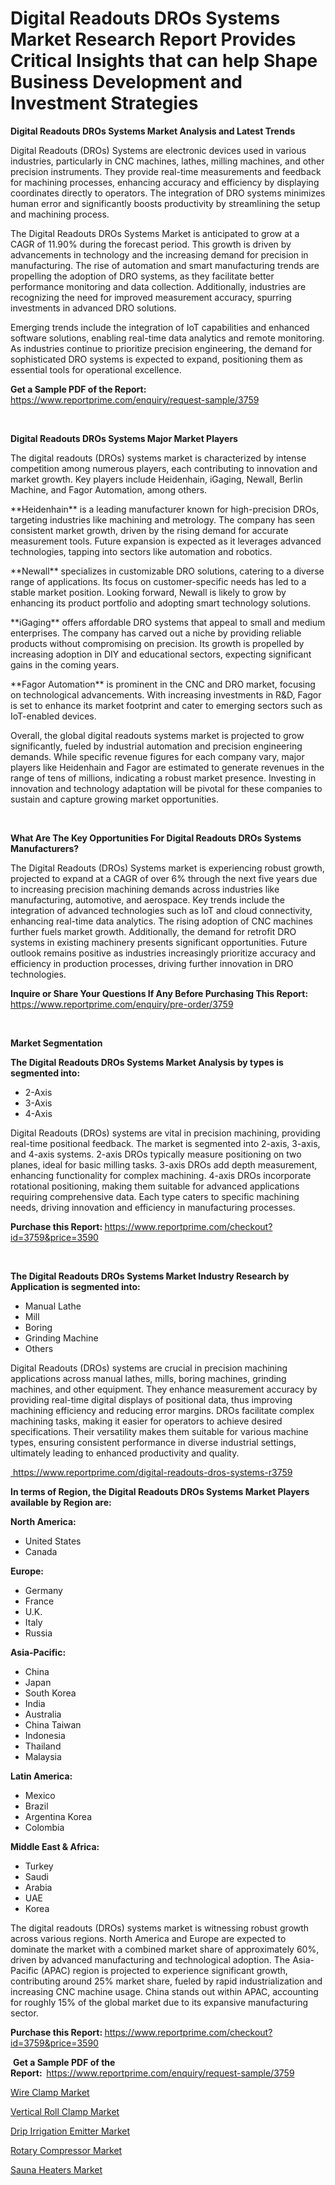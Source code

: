 <p><h1>Digital Readouts DROs Systems Market Research Report Provides Critical Insights that can help Shape Business Development and Investment Strategies</h1></p><p><strong>Digital Readouts DROs Systems Market Analysis and Latest Trends</strong></p>
<p><p>Digital Readouts (DROs) Systems are electronic devices used in various industries, particularly in CNC machines, lathes, milling machines, and other precision instruments. They provide real-time measurements and feedback for machining processes, enhancing accuracy and efficiency by displaying coordinates directly to operators. The integration of DRO systems minimizes human error and significantly boosts productivity by streamlining the setup and machining process.</p><p>The Digital Readouts DROs Systems Market is anticipated to grow at a CAGR of 11.90% during the forecast period. This growth is driven by advancements in technology and the increasing demand for precision in manufacturing. The rise of automation and smart manufacturing trends are propelling the adoption of DRO systems, as they facilitate better performance monitoring and data collection. Additionally, industries are recognizing the need for improved measurement accuracy, spurring investments in advanced DRO solutions.   </p><p>Emerging trends include the integration of IoT capabilities and enhanced software solutions, enabling real-time data analytics and remote monitoring. As industries continue to prioritize precision engineering, the demand for sophisticated DRO systems is expected to expand, positioning them as essential tools for operational excellence.</p></p>
<p><strong>Get a Sample PDF of the Report:&nbsp;</strong> <a href="https://www.reportprime.com/enquiry/request-sample/3759">https://www.reportprime.com/enquiry/request-sample/3759</a></p>
<p>&nbsp;</p>
<p><strong>Digital Readouts DROs Systems Major Market Players</strong></p>
<p><p>The digital readouts (DROs) systems market is characterized by intense competition among numerous players, each contributing to innovation and market growth. Key players include Heidenhain, iGaging, Newall, Berlin Machine, and Fagor Automation, among others.</p><p>**Heidenhain** is a leading manufacturer known for high-precision DROs, targeting industries like machining and metrology. The company has seen consistent market growth, driven by the rising demand for accurate measurement tools. Future expansion is expected as it leverages advanced technologies, tapping into sectors like automation and robotics.</p><p>**Newall** specializes in customizable DRO solutions, catering to a diverse range of applications. Its focus on customer-specific needs has led to a stable market position. Looking forward, Newall is likely to grow by enhancing its product portfolio and adopting smart technology solutions. </p><p>**iGaging** offers affordable DRO systems that appeal to small and medium enterprises. The company has carved out a niche by providing reliable products without compromising on precision. Its growth is propelled by increasing adoption in DIY and educational sectors, expecting significant gains in the coming years.</p><p>**Fagor Automation** is prominent in the CNC and DRO market, focusing on technological advancements. With increasing investments in R&D, Fagor is set to enhance its market footprint and cater to emerging sectors such as IoT-enabled devices. </p><p>Overall, the global digital readouts systems market is projected to grow significantly, fueled by industrial automation and precision engineering demands. While specific revenue figures for each company vary, major players like Heidenhain and Fagor are estimated to generate revenues in the range of tens of millions, indicating a robust market presence. Investing in innovation and technology adaptation will be pivotal for these companies to sustain and capture growing market opportunities.</p></p>
<p>&nbsp;</p>
<p><strong>What Are The Key Opportunities For Digital Readouts DROs Systems Manufacturers?</strong></p>
<p><p>The Digital Readouts (DROs) Systems market is experiencing robust growth, projected to expand at a CAGR of over 6% through the next five years due to increasing precision machining demands across industries like manufacturing, automotive, and aerospace. Key trends include the integration of advanced technologies such as IoT and cloud connectivity, enhancing real-time data analytics. The rising adoption of CNC machines further fuels market growth. Additionally, the demand for retrofit DRO systems in existing machinery presents significant opportunities. Future outlook remains positive as industries increasingly prioritize accuracy and efficiency in production processes, driving further innovation in DRO technologies.</p></p>
<p><strong>Inquire or Share Your Questions If Any Before Purchasing This Report:</strong> <a href="https://www.reportprime.com/enquiry/pre-order/3759">https://www.reportprime.com/enquiry/pre-order/3759</a></p>
<p>&nbsp;</p>
<p><strong>Market Segmentation</strong></p>
<p><strong>The Digital Readouts DROs Systems Market Analysis by types is segmented into:</strong></p>
<p><ul><li>2-Axis</li><li>3-Axis</li><li>4-Axis</li></ul></p>
<p><p>Digital Readouts (DROs) systems are vital in precision machining, providing real-time positional feedback. The market is segmented into 2-axis, 3-axis, and 4-axis systems. 2-axis DROs typically measure positioning on two planes, ideal for basic milling tasks. 3-axis DROs add depth measurement, enhancing functionality for complex machining. 4-axis DROs incorporate rotational positioning, making them suitable for advanced applications requiring comprehensive data. Each type caters to specific machining needs, driving innovation and efficiency in manufacturing processes.</p></p>
<p><strong>Purchase this Report:&nbsp;</strong><a href="https://www.reportprime.com/checkout?id=3759&price=3590">https://www.reportprime.com/checkout?id=3759&price=3590</a></p>
<p>&nbsp;</p>
<p><strong>The Digital Readouts DROs Systems Market Industry Research by Application is segmented into:</strong></p>
<p><ul><li>Manual Lathe</li><li>Mill</li><li>Boring</li><li>Grinding Machine</li><li>Others</li></ul></p>
<p><p>Digital Readouts (DROs) systems are crucial in precision machining applications across manual lathes, mills, boring machines, grinding machines, and other equipment. They enhance measurement accuracy by providing real-time digital displays of positional data, thus improving machining efficiency and reducing error margins. DROs facilitate complex machining tasks, making it easier for operators to achieve desired specifications. Their versatility makes them suitable for various machine types, ensuring consistent performance in diverse industrial settings, ultimately leading to enhanced productivity and quality.</p></p>
<p><a href="https://www.reportprime.com/digital-readouts-dros-systems-r3759">&nbsp;https://www.reportprime.com/digital-readouts-dros-systems-r3759</a></p>
<p><strong>In terms of Region, the Digital Readouts DROs Systems Market Players available by Region are:</strong></p>
<p>
    <p> <strong> North America: </strong>
        <ul>
            <li>United States</li>
            <li>Canada</li>
        </ul>
        </p> 
    <p> <strong> Europe: </strong>
        <ul>
            <li>Germany</li>
            <li>France</li>
            <li>U.K.</li>
            <li>Italy</li>
            <li>Russia</li>
        </ul>
        </p> 
    <p> <strong> Asia-Pacific: </strong>
        <ul>
            <li>China</li>
            <li>Japan</li>
            <li>South Korea</li>
            <li>India</li>
            <li>Australia</li>
            <li>China Taiwan</li>
            <li>Indonesia</li>
            <li>Thailand</li>
            <li>Malaysia</li>
        </ul>
        </p> 
    <p> <strong> Latin America: </strong>
        <ul>
            <li>Mexico</li>
            <li>Brazil</li>
            <li>Argentina Korea</li>
            <li>Colombia</li>
        </ul>
        </p> 
    <p> <strong> Middle East & Africa: </strong>
        <ul>
            <li>Turkey</li>
            <li>Saudi</li>
            <li>Arabia</li>
            <li>UAE</li>
            <li>Korea</li>
        </ul>
    </p>
    </p>
<p><p>The digital readouts (DROs) systems market is witnessing robust growth across various regions. North America and Europe are expected to dominate the market with a combined market share of approximately 60%, driven by advanced manufacturing and technological adoption. The Asia-Pacific (APAC) region is projected to experience significant growth, contributing around 25% market share, fueled by rapid industrialization and increasing CNC machine usage. China stands out within APAC, accounting for roughly 15% of the global market due to its expansive manufacturing sector.</p></p>
<p><strong>Purchase this Report: </strong><a href="https://www.reportprime.com/checkout?id=3759&price=3590">https://www.reportprime.com/checkout?id=3759&price=3590</a></p>
<p>&nbsp;<strong>Get a Sample PDF of the Report:&nbsp;&nbsp;</strong><a href="https://www.reportprime.com/enquiry/request-sample/3759">https://www.reportprime.com/enquiry/request-sample/3759</a></p>
<p><strong></strong></p>
<p><p><a href="https://issuu.com/reportprime-2/docs/wire-clamp-market-size-2030.pptx_180d2a5b050a7e">Wire Clamp Market</a></p><p><a href="https://issuu.com/reportprime-2/docs/vertical-roll-clamp-market-size-203_3aa31aff840815">Vertical Roll Clamp Market</a></p><p><a href="https://www.linkedin.com/pulse/drip-irrigation-emitter-market-share-new-trends-analysis-its-fy5ac?trackingId=LJiQY%2BaLQ6ea2GnfRfzaOg%3D%3D">Drip Irrigation Emitter Market</a></p><p><a href="https://www.linkedin.com/pulse/rotary-compressor-market-share-size-trends-industry-wq6sc?trackingId=r3eXn9S%2FRDO2Lt6PE9%2BaPw%3D%3D">Rotary Compressor Market</a></p><p><a href="https://www.linkedin.com/pulse/global-market-pulse-trends-growth-analysis-sauna-heaters-kufjc?trackingId=5pcWlE2USJy21QGtUGF81w%3D%3D">Sauna Heaters Market</a></p></p>